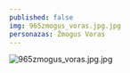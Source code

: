 ```yaml
---
published: false
img: 965zmogus_voras.jpg.jpg
personazas: Žmogus Voras
---
```

![965zmogus_voras.jpg.jpg]({{site.baseurl}}/img/personazai/965zmogus_voras.jpg.jpg)

